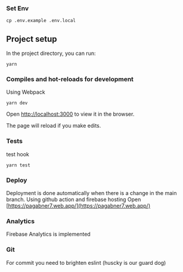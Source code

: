 ### Set Env

```
cp .env.example .env.local
```

## Project setup

In the project directory, you can run:

```
yarn
```

### Compiles and hot-reloads for development
Using Webpack
```
yarn dev
```

Open [http://localhost:3000](http://localhost:3000) to view it in the browser.

The page will reload if you make edits.

### Tests
test hook
```
yarn test
```


### Deploy

Deployment is done automatically when there is a change in the main branch.
Using github action and firebase hosting
Open [https://pagabner7.web.app/](https://pagabner7.web.app/)
### Analytics

Firebase Analytics is implemented

### Git
For commit you need to brighten eslint (huscky is our guard dog)
